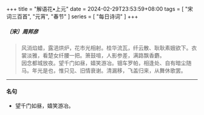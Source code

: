 +++
title = "解语花•上元"
date = 2024-02-29T23:53:59+08:00
tags = [ "宋词三百首", "元宵", "春节" ]
series = [ "每日诗词" ]
+++

##### 〔宋〕周邦彦
> 风消焰蜡，露浥烘炉，花市光相射。桂华流瓦，纤云散、耿耿素娥欲下。衣裳淡雅，看楚女纤腰一把。箫鼓喧，人影参差，满路飘香麝。  
> 因念都城放夜。望千门如昼，嬉笑游冶。钿车罗帕，相逢处、自有暗尘随马。年光是也，惟只见、旧情衰谢。清漏移，飞盖归来，从舞休歌罢。  

---

#### 名句
- 望千门如昼，嬉笑游冶。